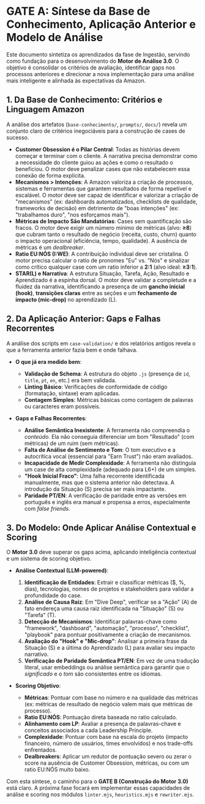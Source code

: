 # GATE A: Síntese da Base de Conhecimento, Aplicação Anterior e Modelo de Análise

Este documento sintetiza os aprendizados da fase de Ingestão, servindo como fundação para o desenvolvimento do **Motor de Análise 3.0**. O objetivo é consolidar os critérios de avaliação, identificar gaps nos processos anteriores e direcionar a nova implementação para uma análise mais inteligente e alinhada às expectativas da Amazon.

## 1. Da Base de Conhecimento: Critérios e Linguagem Amazon

A análise dos artefatos (`base-conhecimento/`, `prompts/`, `docs/`) revela um conjunto claro de critérios inegociáveis para a construção de cases de sucesso.

-   **Customer Obsession é o Pilar Central**: Todas as histórias devem começar e terminar com o cliente. A narrativa precisa demonstrar como a necessidade do cliente guiou as ações e como o resultado o beneficiou. O motor deve penalizar cases que não estabelecem essa conexão de forma explícita.
-   **Mecanismos > Intenções**: A Amazon valoriza a criação de processos, sistemas e ferramentas que garantem resultados de forma repetível e escalável. O motor deve ser capaz de identificar e valorizar a criação de "mecanismos" (ex: dashboards automatizados, checklists de qualidade, frameworks de decisão) em detrimento de "boas intenções" (ex: "trabalhamos duro", "nos esforçamos mais").
-   **Métricas de Impacto São Mandatórias**: Cases sem quantificação são fracos. O motor deve exigir um número mínimo de métricas (alvo: **≥8**) que cubram tanto o resultado de negócio (receita, custo, churn) quanto o impacto operacional (eficiência, tempo, qualidade). A ausência de métricas é um *dealbreaker*.
-   **Ratio EU:NÓS (I:WE)**: A contribuição individual deve ser cristalina. O motor precisa calcular o ratio de pronomes "Eu" vs. "Nós" e sinalizar como crítico qualquer case com um ratio inferior a **2:1** (alvo ideal: **≥3:1**).
-   **STAR(L) e Narrativa**: A estrutura Situação, Tarefa, Ação, Resultado e Aprendizado é a espinha dorsal. O motor deve validar a completude e a fluidez da narrativa, identificando a presença de um **gancho inicial (hook)**, **transições claras** entre as seções e um **fechamento de impacto (mic-drop)** no aprendizado (L).

## 2. Da Aplicação Anterior: Gaps e Falhas Recorrentes

A análise dos scripts em `case-validation/` e dos relatórios antigos revela o que a ferramenta anterior fazia bem e onde falhava.

-   **O que já era medido bem**:
    -   **Validação de Schema**: A estrutura do objeto `.js` (presença de `id`, `title`, `pt`, `en`, etc.) era bem validada.
    -   **Linting Básico**: Verificações de conformidade de código (formatação, sintaxe) eram aplicadas.
    -   **Contagem Simples**: Métricas básicas como contagem de palavras ou caracteres eram possíveis.

-   **Gaps e Falhas Recorrentes**:
    -   **Análise Semântica Inexistente**: A ferramenta não compreendia o *conteúdo*. Ela não conseguia diferenciar um bom "Resultado" (com métricas) de um ruim (sem métricas).
    -   **Falta de Análise de Sentimento e Tom**: O tom executivo e a autocrítica vocal (essencial para "Earn Trust") não eram avaliados.
    -   **Incapacidade de Medir Complexidade**: A ferramenta não distinguia um case de alta complexidade (adequado para L6+) de um simples.
    -   **"Hook Inicial Fraco"**: Uma falha recorrente identificada manualmente, mas que o sistema anterior não detectava. A introdução da Situação (S) precisa ser mais impactante.
    -   **Paridade PT/EN**: A verificação de paridade entre as versões em português e inglês era manual e propensa a erros, especialmente com *false friends*.

## 3. Do Modelo: Onde Aplicar Análise Contextual e Scoring

O **Motor 3.0** deve superar os gaps acima, aplicando inteligência contextual e um sistema de scoring objetivo.

-   **Análise Contextual (LLM-powered)**:
    1.  **Identificação de Entidades**: Extrair e classificar métricas ($, %, dias), tecnologias, nomes de projetos e stakeholders para validar a profundidade do case.
    2.  **Análise de Causa Raiz**: Em "Dive Deep", verificar se a "Ação" (A) de fato endereça uma causa raiz identificada na "Situação" (S) ou "Tarefa" (T).
    3.  **Detecção de Mecanismos**: Identificar palavras-chave como "framework", "dashboard", "automação", "processo", "checklist", "playbook" para pontuar positivamente a criação de mecanismos.
    4.  **Avaliação do "Hook" e "Mic-drop"**: Analisar a primeira frase da Situação (S) e a última do Aprendizado (L) para avaliar seu impacto narrativo.
    5.  **Verificação de Paridade Semântica PT/EN**: Em vez de uma tradução literal, usar embeddings ou análise semântica para garantir que o *significado* e o *tom* são consistentes entre os idiomas.

-   **Scoring Objetivo**:
    -   **Métricas**: Pontuar com base no número e na qualidade das métricas (ex: métricas de resultado de negócio valem mais que métricas de processo).
    -   **Ratio EU:NÓS**: Pontuação direta baseada no ratio calculado.
    -   **Alinhamento com LP**: Avaliar a presença de palavras-chave e conceitos associados a cada Leadership Principle.
    -   **Complexidade**: Pontuar com base na escala do projeto (impacto financeiro, número de usuários, times envolvidos) e nos trade-offs enfrentados.
    -   **Dealbreakers**: Aplicar um redutor de pontuação severo ou zerar o score na ausência de Customer Obsession, métricas, ou com um ratio EU:NÓS muito baixo.

Com esta síntese, o caminho para o **GATE B (Construção do Motor 3.0)** está claro. A próxima fase focará em implementar essas capacidades de análise e scoring nos módulos `linter.mjs`, `heuristics.mjs` e `rewriter.mjs`.
